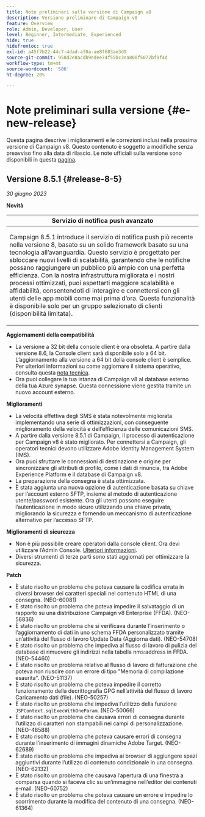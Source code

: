 ```yaml
---
title: Note preliminari sulla versione di Campaign v8
description: Versione preliminare di Campaign v8
feature: Overview
role: Admin, Developer, User
level: Beginner, Intermediate, Experienced
hide: true
hidefromtoc: true
exl-id: a45f7b22-44c7-4dad-af0a-ae8f683ae3d9
source-git-commit: 958d2e8acdb9edee74f55bc3ea808f5072bf8f4d
workflow-type: tm+mt
source-wordcount: '586'
ht-degree: 20%

---
```


# Note preliminari sulla versione {#e-new-release}

Questa pagina descrive i miglioramenti e le correzioni inclusi nella prossima versione di Campaign v8. Questo contenuto è soggetto a modifiche senza preavviso fino alla data di rilascio. Le note ufficiali sulla versione sono disponibili in questa [pagina](../start/release-notes.md).

## Versione 8.5.1 {#release-8-5}

_30 giugno 2023_

**Novità**

<table> 
<thead>
<tr> 
<th> <strong>Servizio di notifica push avanzato</strong><br /> </th> 
</tr> 
</thead> 
<tbody> 
<tr> 
<td><p>Campaign 8.5.1 introduce il servizio di notifica push più recente nella versione 8, basato su un solido framework basato su una tecnologia all’avanguardia. Questo servizio è progettato per sbloccare nuovi livelli di scalabilità, garantendo che le notifiche possano raggiungere un pubblico più ampio con una perfetta efficienza. Con la nostra infrastruttura migliorata e i nostri processi ottimizzati, puoi aspettarti maggiore scalabilità e affidabilità, consentendoti di interagire e connettersi con gli utenti delle app mobili come mai prima d’ora. Questa funzionalità è disponibile solo per un gruppo selezionato di clienti (disponibilità limitata).</p>
</td> 
</tr> 
</tbody> 
</table>

**Aggiornamenti della compatibilità**

* La versione a 32 bit della console client è ora obsoleta. A partire dalla versione 8.6, la Console client sarà disponibile solo a 64 bit. L’aggiornamento alla versione a 64 bit della console client è semplice. Per ulteriori informazioni su come aggiornare il sistema operativo, consulta questa [nota tecnica](https://experienceleague.adobe.com/docs/campaign/technotes-ac/tn-new/console.html?lang=it).
* Ora puoi collegare la tua istanza di Campaign v8 al database esterno della tua Azure synapse. Questa connessione viene gestita tramite un nuovo account esterno.

**Miglioramenti**

* La velocità effettiva degli SMS è stata notevolmente migliorata implementando una serie di ottimizzazioni, con conseguente miglioramento della velocità e dell’efficienza delle comunicazioni SMS.
* A partire dalla versione 8.5.1 di Campaign, il processo di autenticazione per Campaign v8 è stato migliorato. Per connettersi a Campaign, gli operatori tecnici devono utilizzare Adobe Identity Management System (IMS).
* Ora puoi sfruttare le connessioni di destinazione e origine per sincronizzare gli attributi di profilo, come i dati di rinuncia, tra Adobe Experience Platform e il database di Campaign v8.
* La preparazione della consegna è stata ottimizzata.
* È stata aggiunta una nuova opzione di autenticazione basata su chiave per l’account esterno SFTP, insieme al metodo di autenticazione utente/password esistente. Ora gli utenti possono eseguire l’autenticazione in modo sicuro utilizzando una chiave privata, migliorando la sicurezza e fornendo un meccanismo di autenticazione alternativo per l’accesso SFTP.

**Miglioramenti di sicurezza**

* Non è più possibile creare operatori dalla console client. Ora devi utilizzare l’Admin Console. [Ulteriori informazioni](../start/gs-permissions.md).
* Diversi strumenti di terze parti sono stati aggiornati per ottimizzare la sicurezza.

**Patch**

* È stato risolto un problema che poteva causare la codifica errata in diversi browser dei caratteri speciali nel contenuto HTML di una consegna. (NEO-60081)
* È stato risolto un problema che poteva impedire il salvataggio di un rapporto su una distribuzione Campaign v8 Enterprise (FFDA). (NEO-56836)
* È stato risolto un problema che si verificava durante l’inserimento o l’aggiornamento di dati in uno schema FFDA personalizzato tramite un’attività del flusso di lavoro Update Data (Aggiorna dati). (NEO-54708)
* È stato risolto un problema che impediva al flusso di lavoro di pulizia del database di rimuovere gli indirizzi nella tabella nms:address in FFDA. (NEO-54460)
* È stato risolto un problema relativo al flusso di lavoro di fatturazione che poteva non riuscire con un errore di tipo &quot;Memoria di compilazione esaurita&quot;. (NEO-51137)
* È stato risolto un problema che poteva impedire il corretto funzionamento della decrittografia GPG nell’attività del flusso di lavoro Caricamento dati (file). (NEO-50257)
* È stato risolto un problema che impediva l’utilizzo della funzione `JSPContext.sqlExecWithOneParam`. (NEO-50066)
* È stato risolto un problema che causava errori di consegna durante l’utilizzo di caratteri non stampabili nei campi di personalizzazione. (NEO-48588)
* È stato risolto un problema che poteva causare errori di consegna durante l’inserimento di immagini dinamiche Adobe Target. (NEO-62689)
* È stato risolto un problema che impediva ai browser di aggiungere spazi aggiuntivi durante l’utilizzo di contenuto condizionale in una consegna. (NEO-62132)
* È stato risolto un problema che causava l’apertura di una finestra a comparsa quando si faceva clic su un’immagine nell’editor dei contenuti e-mail. (NEO-60752)
* È stato risolto un problema che poteva causare un errore e impedire lo scorrimento durante la modifica del contenuto di una consegna. (NEO-61364)
